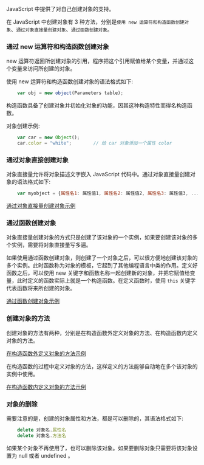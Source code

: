 
JavaScript 中提供了对自己创建对象的支持。

在 JavaScript 中创建对象有 3 种方法，分别是`使用 new 运算符和构造函数创建对象`、`通过对象直接量创建对象`、`通过函数创建对象`。

### 通过 new 运算符和构造函数创建对象

new 运算符返回所创建对象的引用，程序把这个引用赋值给某个变量，并通过这个变量来访问所创建的对象。

使用 new 运算符和构造函数创建对象的语法格式如下:
```js
    var obj = new object(Parameters table);
```

构造函数具备了创建对象并初始化对象的功能，因其这种构造特性而得名构造函数。

对象创建示例:
```js
    var car = new Object();
    car.color = "white";        // 给 car 对象添加一个属性 color
```


### 通过对象直接创建对象

对象直接量允许将对象描述文字嵌入 JavaScript 代码中。通过对象直接量创建对象的语法格式如下:
```js
    var myobject = {属性名1: 属性值1, 属性名2: 属性值2, 属性名3: 属性值3, ..., 属性名n: 属性值n};
```

[通过对象直接量创建对象示例](t/01_object_direct.html)


### 通过函数创建对象

对象直接量创建对象的方式只是创建了该对象的一个实例，如果要创建该对象的多个实例，需要将对象直接量写多遍。

如果使用通过函数创建对象，则创建了一个对象之后，可以很方便地创建该对象的多个实例。此时函数称为对象的模板，它起到了其他编程语言中类的作用。定义好函数之后，可以使用 new 关键字和函数名称一起创建新的对象，并把它赋值给变量，此时定义的函数实际上就是一个构造函数。在定义函数时，使用 `this` 关键字代表函数将来所创建的对象。

[通过函数创建对象示例](t/01_object_function.html)


### 创建对象的方法

创建对象的方法有两种，分别是在构造函数外定义对象的方法、在构造函数内定义对象的方法。

[在构造函数外定义对象的方法示例](t/01_out_object_method.html)

在构造函数的过程中定义对象的方法，这样定义的方法能够自动地在多个该对象的实例中使用。

[在构造函数内定义对象的方法示例](t/01_in_object_method.html)


### 对象的删除

需要注意的是，创建的对象属性和方法，都是可以删除的，其语法格式如下:
```js
    delete 对象名.属性名
    delete 对象名.方法名
```

如果某个对象不再使用了，也可以删除该对象。如果要删除对象只需要将该对象设置为 null 或者 undefined 。

